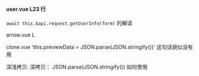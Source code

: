 #### user.vue L23 行

`await this.$api.request.getUserInfo(form)` 的解读

arrow.vue L

clone.vue 'this.previewData = JSON.parse(JSON.stringify())' 这句话貌似没有用

深浅拷贝:
深拷贝： JSON.parse(JSON.stringify()) 如何使用
